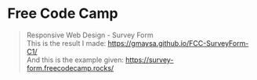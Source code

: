 # Free Code Camp

> Responsive Web Design - Survey Form <br />
This is the result I made: https://gmaysa.github.io/FCC-SurveyForm-C1/ <br />
And this is the example given: https://survey-form.freecodecamp.rocks/
